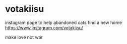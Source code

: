 # votakiisu
instagram page to help abandoned cats find a new home
https://www.instagram.com/votakiisu/


make love not war
